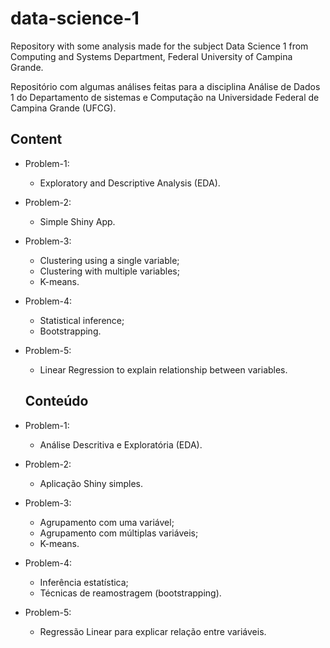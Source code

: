 # data-science-1
Repository with some analysis made for the subject Data Science 1 from Computing and Systems Department, Federal University of Campina Grande.

Repositório com algumas análises feitas para a disciplina Análise de Dados 1 do Departamento de sistemas e Computação na Universidade Federal de Campina Grande (UFCG).


## Content
* Problem-1:
  - Exploratory and Descriptive Analysis (EDA).
* Problem-2:
  - Simple Shiny App.
* Problem-3:
  - Clustering using a single variable;
  - Clustering with multiple variables;
  - K-means.
* Problem-4:
  - Statistical inference;
  - Bootstrapping.
* Problem-5:
  - Linear Regression to explain relationship between variables.
  
  ## Conteúdo
* Problem-1:
  - Análise Descritiva e Exploratória (EDA).
* Problem-2:
  - Aplicação Shiny simples.
* Problem-3:
  - Agrupamento com uma variável;
  - Agrupamento com múltiplas variáveis;
  - K-means.
* Problem-4:
  - Inferência estatística;
  - Técnicas de reamostragem (bootstrapping).
* Problem-5:
  - Regressão Linear para explicar relação entre variáveis.
